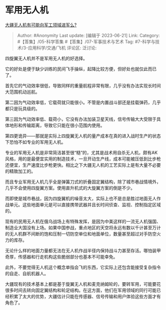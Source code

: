 # 军用无人机
[大疆无人机有可能向军工领域进军么?](https://www.zhihu.com/question/32090690/answer/3083024288)

> Author: #Anonymity
> Last update: [编辑于 2023-06-21]
> Link:
> Category: #【答集】/05-科学答集 #【答集】/07-军事技术与艺术
> Tag: #7-科学与技术/3-应用科学/交通/飞机 
> 评论区:
> 泛讨论:

四旋翼无人机并不是军用无人机的好选择。

它的好处是便于缺少训练的民间飞手操纵，起降比较方便，但好处也就仅此而已了。

首先它的气动效率很低，导致同样的重量航程非常有限，几乎没有办法实现长时间大范围机动巡航。

第二因为气动效率低，它载荷就只能很小。不管是内置战斗部还是挂载弹药，几乎都只是玩具级的。

第三因为气动效率低、载荷小，它没有办法加装卫星天线，信号传输大大受限于具体地形和传输距离，导致它只能在很小范围内使用。

第四更诡异——那就是实际上四旋翼无人机的量产成本在真的进入战时生产的状态下恐怕不如专业的军用无人机。

专业的军用无人机是非常简洁甚至很“糙”的，尤其是战术用自杀无人机，颇有AK风格，用的是最便宜实用的制造技术，一旦开动生产线，成本可能被压低到比步枪还便宜，生产速度比步枪更快。相比之下大疆无人机的工艺实际上是有大量不必要的精致加工的。

而且专业军用无人机几乎全是弹簧刀式的折叠固定翼结构，除了城市巷战情境外，几乎不会使用四旋翼方案。使用直升机式的大旋翼方案的倒是不少。

而即使是城市巷战，因为四旋翼机的噪音太大，实际上也不是总是胜过地面无人作战单元。这些地面单元是可以直接携带武器并且长时间侦查、监视、控制指定区域的。

现有的民用无人机在俄乌战场上有特殊发挥，是因为中美这样的一流无人机强国、制造业大国没有上场。如果中国参战，重点地区的天空将永远有数以千计甚至万计的无人机群不间断的饱和压制一切防空单位和地面单位，数量甚至超过对手防空火力的库存。

无论什么样的地面力量都无法在无人机作战半径内保持战斗力甚至存活。哪怕装甲奇厚，传感器和行走机构这些脆弱部分也基本不可能幸免。

此外，不要觉得无人机这个概念单指会飞的东西，它实际上还包含能接受复杂指令的自走、自航机器人。

大疆现有的技术基本上都是基于旋翼无人机和麦克纳姆轮的，要转军用，可能要花很多时间去转向固定翼结构和轮足结构。在这方面，他们在军用领域的同行可能已经积累了太大的优势，大疆估计只能在传感器、信号传输和用户体验这些方面才有角色了。

